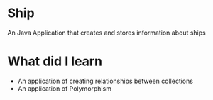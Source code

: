 # Ship

An Java Application that creates and stores information about ships

# What did I learn
* An application of creating relationships between collections
* An application of Polymorphism
